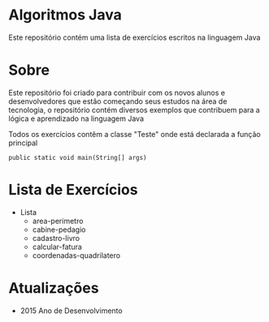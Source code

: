 # Algoritmos Java
Este repositório contém uma lista de exercícios escritos na linguagem Java

# Sobre
Este repositório foi criado para contribuir com os novos alunos e desenvolvedores que estão começando seus estudos na área de tecnologia, o repositório contém diversos exemplos que contribuem para a lógica e aprendizado na linguagem Java

Todos os exercícios contêm a classe "Teste" onde está declarada a função principal 
	
	public static void main(String[] args)

# Lista de Exercícios

  - Lista
    - area-perimetro
	- cabine-pedagio
	- cadastro-livro
	- calcular-fatura
	- coordenadas-quadrilatero

# Atualizações
- 2015 Ano de Desenvolvimento
